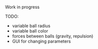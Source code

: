 Work in progress

TODO:
* variable ball radius
* variable ball color
* forces between balls (gravity, repulsion)
* GUI for changing parameters